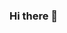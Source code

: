 ### Hi there 👋

<!--
**jiawenanan/jiawenanan** is a ✨ _special_ ✨ repository because its `README.md` (this file) appears on your GitHub profile.

Hi, I am Jiawen Zhang

- 🔭 I’m currently studying at RPI in Information Technology major 
- Coding with Java, Python, C
- 📫 How to reach me: mangoish410@gmail.com


to be continued....
